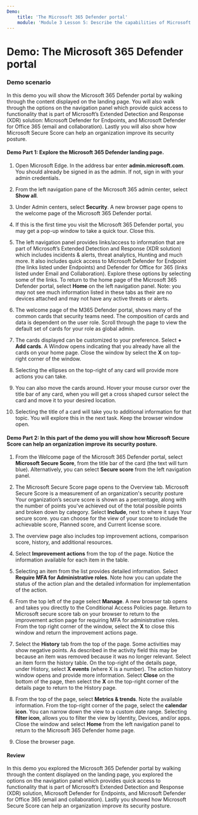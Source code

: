 ```yaml
---
Demo:
    title: 'The Microsoft 365 Defender portal'
    module: 'Module 3 Lesson 5: Describe the capabilities of Microsoft security solutions: Describe security management capabilities of Microsoft 365'
---
```



# Demo: The Microsoft 365 Defender portal

### Demo scenario
In this demo you will show the Microsoft 365 Defender portal by walking through the content displayed on the landing page. You will also walk through the options on the navigation panel which provide quick access to functionality that is part of Microsoft’s Extended Detection and Response (XDR) solution: Microsoft Defender for Endpoints, and Microsoft Defender for Office 365 (email and collaboration).  Lastly you will also show how Microsoft Secure Score can help an organization improve its security posture.

#### Demo Part 1:  Explore the Microsoft 365 Defender landing page.

1. Open Microsoft Edge. In the address bar enter **admin.microsoft.com**.  You should already be signed in as the admin.  If not, sign in with your admin credentials.

1. From the left navigation pane of the Microsoft 365 admin center, select **Show all**.

1. Under Admin centers, select **Security**.  A new browser page opens to the welcome page of the Microsoft 365 Defender portal.  

1. If this is the first time you visit the Microsoft 365 Defender portal, you may get a pop-up window to take a quick tour.  Close this.

1. The left navigation panel provides links/access to information that are part of Microsoft’s Extended Detection and Response (XDR solution) which includes incidents & alerts, threat analytics, Hunting and much more.  It also includes quick access to Microsoft Defender for Endpoint (the links listed under Endpoints) and Defender for Office for 365 (links listed under Email and Collaboration).  Explore these options by selecting some of the links.  To return to the home page of the Microsoft 365 Defender portal, select **Home** on the left navigation panel.  Note: you may not see much information listed in these tabs as their are no devices attached and may not have any active threats or alerts.

1. The welcome page of the M365 Defender portal, shows many of the common cards that security teams need. The composition of cards and data is dependent on the user role. Scroll through the page to view the default set of cards for your role as global admin.

1. The cards displayed can be customized to your preference.  Select **+ Add cards**. A Window opens indicating that you already have all the cards on your home page.  Close the window by select the **X** on top-right corner of the window.

1. Selecting the ellipses on the top-right of any card will provide more actions you can take.  

1. You can also move the cards around. Hover your mouse cursor over the title bar of any card,  when you will get a cross shaped cursor select the card and move it to your desired location.

1. Selecting the title of a card will take you to additional information for that topic. You will explore this in the next task.  Keep the browser window open.

#### Demo Part 2: In this part of the demo you will show how Microsoft Secure Score can help an organization improve its security posture.

1. From the Welcome page of the Microsoft 365 Defender portal, select **Microsoft Secure Score**, from the title bar of the card (the text will turn blue).  Alternatively, you can select **Secure score** from the left navigation panel.

1. The Microsoft Secure Score page opens to the Overview tab.  Microsoft Secure Score is a measurement of an organization's security posture Your organization’s secure score is shown as a percentage, along with the number of points you've achieved out of the total possible points and broken down by category. Select **Include**, next to where it says Your secure score. you can choose for the view of your score to include the achievable score, Planned score, and Current license score.

1. The overview page also includes top improvement actions, comparison score, history, and additional resources.

1. Select **Improvement actions** from the top of the page.  Notice the information available for each item in the table.  

1. Selecting an item from the list provides detailed information.  Select **Require MFA for Administrative roles**.  Note how you can update the status of the action plan and the detailed information for implementation of the action.

1. From the top left of the page select **Manage**.  A new browser tab opens and takes you directly to the Conditional Access Policies page.  Return to Microsoft secure score tab on your browser to return to the improvement action page for requiring MFA for administrative roles. From the top right corner of the window, select the **X** to close this window and return the improvement actions page.

1. Select the **History** tab from the top of the page.  Some activities may show negative points.  As described in the activity field this may be because an item was removed because it was no longer relevant.  Select an item form the history table.  On the top-right of the details page, under History, select **X events** (where X is a number).  The action history window opens and provide more information.  Select **Close** on the bottom of the page, then select the **X** on the top-right corner of the details page to return to the History page.

1. From the top of the page, select **Metrics & trends**.  Note the available information.  From the top-right corner of the page, select the **calendar icon**.  You can narrow down the view to a custom date range.  Selecting **filter icon**, allows you to filter the view by Identity, Devices, and/or apps.  Close the window and select **Home** from the left navigation panel to return to the Microsoft 365 Defender home page.

1. Close the browser page.

#### Review

In this demo you explored the Microsoft 365 Defender portal by walking through the content displayed on the landing page, you explored the options on the navigation panel which provides quick access to functionality that is part of Microsoft’s Extended Detection and Response (XDR) solution, Microsoft Defender for Endpoints, and Microsoft Defender for Office 365 (email and collaboration).  Lastly you showed how Microsoft Secure Score can help an organization improve its security posture.
